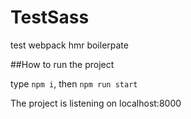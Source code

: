 # TestSass
test webpack hmr boilerpate

##How to run the project

type ```npm i```, then ```npm run start```

The project is listening on localhost:8000